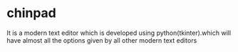 # chinpad
It is a modern text editor which is developed using python(tkinter).which will have almost all the options given by all other modern text editors
